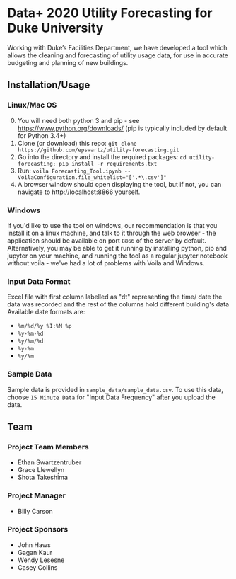 # Data+ 2020 Utility Forecasting for Duke University

Working with Duke’s Facilities Department, we have developed a tool which allows the cleaning and forecasting of utility usage data, for use in accurate budgeting and planning of new buildings.

## Installation/Usage

### Linux/Mac OS
0. You will need both python 3 and pip - see https://www.python.org/downloads/ (pip is typically included by default for Python 3.4+)
1. Clone (or download) this repo: `git clone https://github.com/epswartz/utility-forecasting.git`
2. Go into the directory and install the required packages: `cd utility-forecasting; pip install -r requirements.txt`
3. Run: `voila Forecasting_Tool.ipynb --VoilaConfiguration.file_whitelist="['.*\.csv']"`
4. A browser window should open displaying the tool, but if not, you can navigate to http://localhost:8866 yourself.

### Windows
If you'd like to use the tool on windows, our recommendation is that you install it on a linux machine, and talk to it through the web browser - the application should be available on port `8866` of the server by default. Alternatively, you may be able to get it running by installing python, pip and jupyter on your machine, and running the tool as a regular jupyter notebook without voila - we've had a lot of problems with Voila and Windows.

### Input Data Format
Excel file with first column labelled as "dt" representing the time/ date the data was recorded and the rest of the columns hold different building's data
Available date formats are:
* `%m/%d/%y %I:%M %p`
* `%y-%m-%d`
* `%y/%m/%d`
* `%y-%m`
* `%y/%m`

### Sample Data
Sample data is provided in `sample_data/sample_data.csv`. To use this data, choose `15 Minute Data` for "Input Data Frequency" after you upload the data.

## Team

### Project Team Members
* Ethan Swartzentruber
* Grace Llewellyn
* Shota Takeshima

### Project Manager
* Billy Carson

### Project Sponsors
* John Haws
* Gagan Kaur
* Wendy Lesesne
* Casey Collins

